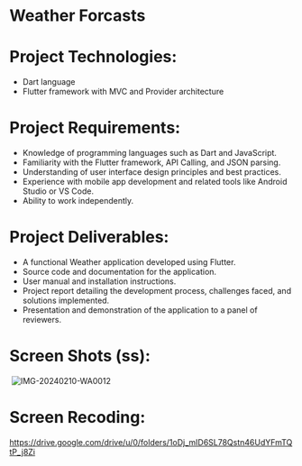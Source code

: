 # Weather Forcasts
# Project Technologies:
- Dart language
- Flutter framework with MVC and Provider architecture

# Project Requirements:
- Knowledge of programming languages such as Dart and JavaScript.
- Familiarity with the Flutter framework, API Calling, and JSON parsing.
- Understanding of user interface design principles and best practices.
- Experience with mobile app development and related tools like Android Studio or VS Code.
- Ability to work independently.

# Project Deliverables:
- A functional Weather application developed using Flutter.
- Source code and documentation for the application.
- User manual and installation instructions.
- Project report detailing the development process, challenges faced, and solutions implemented.
- Presentation and demonstration of the application to a panel of reviewers.
# Screen Shots (ss):
<img src> ![IMG-20240210-WA0012](https://github.com/dipak2005/weather_forcast/assets/143473007/e364af4a-d90b-48f1-ac39-9d2b548ce252)
# Screen Recoding:
https://drive.google.com/drive/u/0/folders/1oDj_mID6SL78Qstn46UdYFmTQtP_j8Zi
